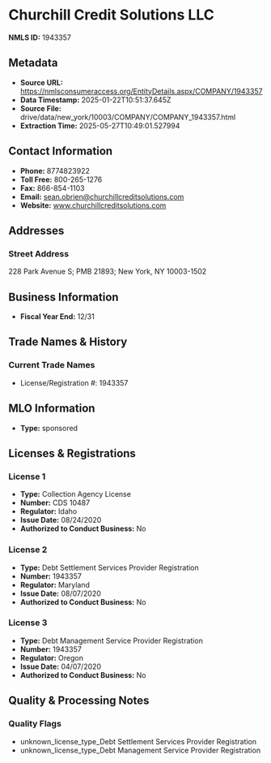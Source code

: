 # Churchill Credit Solutions LLC

**NMLS ID:** 1943357

## Metadata
- **Source URL:** https://nmlsconsumeraccess.org/EntityDetails.aspx/COMPANY/1943357
- **Data Timestamp:** 2025-01-22T10:51:37.645Z
- **Source File:** drive/data/new_york/10003/COMPANY/COMPANY_1943357.html
- **Extraction Time:** 2025-05-27T10:49:01.527994

## Contact Information
- **Phone:** 8774823922
- **Toll Free:** 800-265-1276
- **Fax:** 866-854-1103
- **Email:** sean.obrien@churchillcreditsolutions.com
- **Website:** www.churchillcreditsolutions.com

## Addresses
### Street Address
228 Park Avenue S; PMB 21893; New York, NY 10003-1502

## Business Information
- **Fiscal Year End:** 12/31

## Trade Names & History
### Current Trade Names
- License/Registration #: 1943357

## MLO Information
- **Type:** sponsored

## Licenses & Registrations

### License 1
- **Type:** Collection Agency License
- **Number:** CDS 10487
- **Regulator:** Idaho
- **Issue Date:** 08/24/2020
- **Authorized to Conduct Business:** No

### License 2
- **Type:** Debt Settlement Services Provider Registration
- **Number:** 1943357
- **Regulator:** Maryland
- **Issue Date:** 08/07/2020
- **Authorized to Conduct Business:** No

### License 3
- **Type:** Debt Management Service Provider Registration
- **Number:** 1943357
- **Regulator:** Oregon
- **Issue Date:** 04/07/2020
- **Authorized to Conduct Business:** No

## Quality & Processing Notes
### Quality Flags
- unknown_license_type_Debt Settlement Services Provider Registration
- unknown_license_type_Debt Management Service Provider Registration
